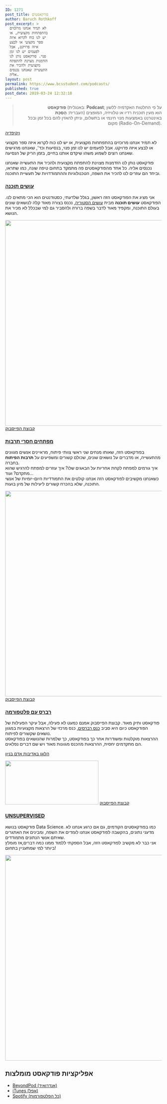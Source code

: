 ```yaml
---
ID: 1271
post_title: פודקאסטים
author: Baruch Rothkoff
post_excerpt: >
  לא תמיד אנחנו מרוכזים
  בהתפתחות מקצועית, או
  יש לנו כוח לקרוא איזה
  ספר מקצועי או לבצע
  איזה פרויקט, אבל
  לפעמים יש לנו זמן
  פנוי. פודקאסט נותן לנו
  הזדמנות מצוינת להתפתח
  מקצועית ולהכיר את
  התעשייה שאנחנו נכנסים
  אליה.
layout: post
permalink: https://www.bcsstudent.com/podcasts/
published: true
post_date: 2019-03-24 12:32:18
---
```

<p></p>

<!-- wp:paragraph -->
</p>
<blockquote>
<p style="text-align: right;"><b>פודקאסט</b> (באנגלית: <b>Podcast</b>; על פי החלטות האקדמיה ללשון העברית: <b>הֶסְכֵּת</b>) הוא מעין תוכנית רדיו או טלוויזיה, המופצים באינטרנט באמצעות מנוי חינמי או בתשלום, וניתן להאזין להם בכל זמן ובכל מקום (Radio-On-Demand).</p>
</blockquote>
<p style="text-align: left;"><a href="https://he.wikipedia.org/wiki/%D7%A4%D7%95%D7%93%D7%A7%D7%90%D7%A1%D7%98" target="_blank" rel="noopener noreferrer">ויקיפדיה</a></p>
<p>לא תמיד אנחנו מרוכזים בהתפתחות מקצועית, או יש לנו כוח לקרוא איזה ספר מקצועי או לבצע איזה פרויקט. אבל לפעמים יש לנו זמן פנוי, בנסיעות וכד', שאנחנו מרגישים שאנחנו רוצים לשמוע משהו שיקדם אותנו בחיים, בזמן הריק של הנסיעה.</p>
<p>פודקאסט נותן לנו הזדמנות מצוינת להתפתח מקצועית ולהכיר את התעשייה שאנחנו נכנסים אליה. כל אחד מהפודקאסטים פה מתמקד בתחום טיפה שונה, כמו שתראו, וביחד הם עוזרים לנו להכיר את השפה, הטכנולוגיות וההתמודדויות של תעשיית התוכנה.</p>		
			<h3><a href="https://www.ranlevi.com/software/" target="_blank" rel="noopener noreferrer">עושים תוכנה</a></h3>		
		<p>אני מציג את הפודקאסט הזה ראשון, בגלל שלדעתי, כסטודנטים הוא הכי מתאים לנו. הפודקאסט <strong>עושים תוכנה</strong> מבית <a href="https://www.ranlevi.com/" target="_blank" rel="noopener noreferrer">עושים הסטוריה</a>, נכנס בצורה מאוד קלה לנושאים שונים בעולם התוכנה, ומקפיד מאוד לדבר בשפה ברורה ולהסביר גם למי שבכלל לא מכיר את הנושא.</p>		
										<img width="660" height="660" src="https://www.bcsstudent.com/wp-content/uploads/2019/03/31960049_1808646542764152_4551425067463999488_o-1024x1024.jpg" alt="" srcset="https://i1.wp.com/www.bcsstudent.com/wp-content/uploads/2019/03/31960049_1808646542764152_4551425067463999488_o.jpg?resize=1024%2C1024&amp;ssl=1 1024w, https://i1.wp.com/www.bcsstudent.com/wp-content/uploads/2019/03/31960049_1808646542764152_4551425067463999488_o.jpg?resize=150%2C150&amp;ssl=1 150w, https://i1.wp.com/www.bcsstudent.com/wp-content/uploads/2019/03/31960049_1808646542764152_4551425067463999488_o.jpg?resize=300%2C300&amp;ssl=1 300w, https://i1.wp.com/www.bcsstudent.com/wp-content/uploads/2019/03/31960049_1808646542764152_4551425067463999488_o.jpg?resize=768%2C768&amp;ssl=1 768w, https://i1.wp.com/www.bcsstudent.com/wp-content/uploads/2019/03/31960049_1808646542764152_4551425067463999488_o.jpg?w=1400&amp;ssl=1 1400w, https://i1.wp.com/www.bcsstudent.com/wp-content/uploads/2019/03/31960049_1808646542764152_4551425067463999488_o.jpg?w=1320&amp;ssl=1 1320w" sizes="(max-width: 660px) 100vw, 660px" />											
			<a href="https://www.facebook.com/groups/making.software/" target="_blank" role="button" rel="noopener noreferrer">
						קבוצת הפייסבוק
					</a>
			<h3><a href="http://notarbut.co/" target="_blank" rel="noopener noreferrer">מפתחים חסרי תרבות</a></h3>		
		<p>בפודקאסט הזה, שאותו מנחים שני ראשי צוותי פיתוח, מראיינים אנשים מגוונים מהתעשייה, או מדברים על נושאים שונים, שכולם קשורים ומשפיעים על <strong>תרבות הפיתוח</strong> בחברה.<br />איך גורמים למפתח לקחת אחריות על הבאגים שלו? איך עוזרים למפתח להרגיש שהוא מתקדם? ועוד...<br />כשאנחנו מקשיבים לפודקאסט הזה אנחנו קולטים את התמודדיות היום-יומיות של אנשי התוכנה, שלא בהכרח קשורים ליעילות של מיון בועות.</p>		
										<img width="660" height="660" src="https://www.bcsstudent.com/wp-content/uploads/2019/03/16797094_1285724654826393_324378325635097549_o-1024x1024.png" alt="" srcset="https://i2.wp.com/www.bcsstudent.com/wp-content/uploads/2019/03/16797094_1285724654826393_324378325635097549_o.png?resize=1024%2C1024&amp;ssl=1 1024w, https://i2.wp.com/www.bcsstudent.com/wp-content/uploads/2019/03/16797094_1285724654826393_324378325635097549_o.png?resize=150%2C150&amp;ssl=1 150w, https://i2.wp.com/www.bcsstudent.com/wp-content/uploads/2019/03/16797094_1285724654826393_324378325635097549_o.png?resize=300%2C300&amp;ssl=1 300w, https://i2.wp.com/www.bcsstudent.com/wp-content/uploads/2019/03/16797094_1285724654826393_324378325635097549_o.png?resize=768%2C768&amp;ssl=1 768w, https://i2.wp.com/www.bcsstudent.com/wp-content/uploads/2019/03/16797094_1285724654826393_324378325635097549_o.png?w=1320&amp;ssl=1 1320w" sizes="(max-width: 660px) 100vw, 660px" />											
			<a href="https://www.facebook.com/notarbutpodcast/" target="_blank" role="button" rel="noopener noreferrer">
						קבוצת הפייסבוק
					</a>
			<h3><a href="https://www.reversim.com/" target="_blank" rel="noopener noreferrer">רברס עם פלטפורמה</a></h3>		
		<p>פודקאסט ותיק מאוד. קבוצת הפייסבוק אמנם כמעט לא פעילה, אבל עיקר הפעילות של הפודקאסט כיום היא סביב <a href="https://summit2019.reversim.com/" target="_blank" rel="noopener noreferrer">כנס רברסים</a>, כנס מרכזי של הרצאות מקצועיות במגוון נושאים שקשורים לפיתוח.<br />ההרצאות מוקלטות ומשודרות אחר כך בפודקאסט, כך שלמרות שהנושאים בפודקאסט הם מתקדמים יחסית, ההרצאות מהכנס מגוונות מאוד ויש שם דברים נפלאים.</p>		
			<p><a href="http://www.binpress.com/" target="_blank" rel="noopener noreferrer">הלוגו באדיבות אדם בניון</a></p>		
										<img width="300" height="141" src="https://www.bcsstudent.com/wp-content/uploads/2019/03/reversim-logo-white.png" alt="" />											
			<a href="https://www.facebook.com/notarbutpodcast/" target="_blank" role="button" rel="noopener noreferrer">
						קבוצת הפייסבוק
					</a>
			<h3><a href="http://www.unsupervised-podcast.xyz/" target="_blank" rel="noopener noreferrer">UNSUPERVISED</a></h3>		
		<p>פודקאסט בנושא Data Science. כמו בפודקאסטים הקודמים, גם אם כרגע אנחנו לא מדעני נתונים, בהקשבה לפודקאסט אנחנו לומדים את השפה, ומבינים את האתגרים שאיתם אנשי הנתונים מתמודדים.<br />אני כבר לא מקשיב לפודקאסט הזה, אבל הספקתי ללמוד ממנו כמה דברים,אז מומלץ ביותר למי שמתעניין בתחום!</p>		
										<img width="660" height="660" src="https://www.bcsstudent.com/wp-content/uploads/2019/03/22550346_472650739771870_6936595264954083591_o.jpg" alt="" srcset="https://i0.wp.com/www.bcsstudent.com/wp-content/uploads/2019/03/22550346_472650739771870_6936595264954083591_o.jpg?w=961&amp;ssl=1 961w, https://i0.wp.com/www.bcsstudent.com/wp-content/uploads/2019/03/22550346_472650739771870_6936595264954083591_o.jpg?resize=150%2C150&amp;ssl=1 150w, https://i0.wp.com/www.bcsstudent.com/wp-content/uploads/2019/03/22550346_472650739771870_6936595264954083591_o.jpg?resize=300%2C300&amp;ssl=1 300w, https://i0.wp.com/www.bcsstudent.com/wp-content/uploads/2019/03/22550346_472650739771870_6936595264954083591_o.jpg?resize=768%2C768&amp;ssl=1 768w" sizes="(max-width: 660px) 100vw, 660px" />											
			<h2>אפליקציות פודקאסט מומלצות</h2>		
					<ul>
							<li >
					<a href="https://play.google.com/store/apps/details?id=mobi.beyondpod" target="_blank" rel="noopener noreferrer">						
										BeyondPod (אנדרואיד)
											</a>
									</li>
								<li >
					<a href="https://itunes.apple.com/us/app/podcasts/" target="_blank" rel="noopener noreferrer">						
										iTunes (אפל)
											</a>
									</li>
								<li >
					<a href="https://open.spotify.com/genre/podcasts-page" target="_blank" rel="noopener noreferrer">						
										Spotify (כל הפלטפורמות)
											</a>
									</li>
						</ul>
<!-- /wp:paragraph -->